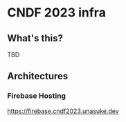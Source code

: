 # CNDF 2023 infra
## What's this?

TBD

## Architectures

### Firebase Hosting

<https://firebase.cndf2023.unasuke.dev>
